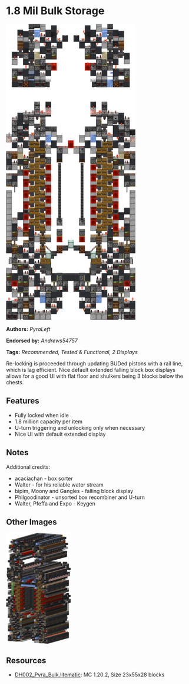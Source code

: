 # 1.8 Mil Bulk Storage
<img alt="Pyra_Bulk_Slice.png" src="images/Pyra_Bulk_Slice.png?raw=1">

**Authors:** *PyraLeft*

**Endorsed by:** *Andrews54757*

**Tags:** *Recommended, Tested & Functional, 2 Displays*

Re-locking is proceeded through updating BUDed pistons with a rail line, which is lag efficient. Nice default extended falling block box displays allows for a good UI with flat floor and shulkers being 3 blocks below the chests.

## Features
- Fully locked when idle
- 1.8 million capacity per item
- U-turn triggering and unlocking only when necessary
- Nice UI with default extended display

## Notes
Additional credits:
- acaciachan - box sorter
- Walter - for his reliable water stream
- bipim, Moony and Gangles - falling block display
- Philgoodinator - unsorted box recombiner and U-turn
- Walter, Pfeffa and Expo - Keygen

## Other Images
<img src="images/Pyra_Bulk.png?raw=1" height="300px">

## Resources
- [DH002_Pyra_Bulk.litematic](attachments/DH002_Pyra_Bulk.litematic): MC 1.20.2, Size 23x55x28 blocks
